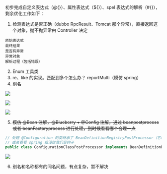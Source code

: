 初步完成自定义表达式（@{}）、属性表达式（${}）、spel 表达式的解析（#{}），剩余优化工作如下：
1. 检测表达式是否正确（dubbo RpcResult、Tomcat 那个异常），直接返回这个对象，抛不抛异常由 Controller 决定
```
原始表达式
最终结果
是否有异常
异常对象
解析过程（包括错误）
```

2. Enum 工具类
3. re、like 的实现。匹配到多个怎么办？ reportMulti（模仿 spring）
4. ~~别名~~

![](https://tva1.sinaimg.cn/large/008eGmZEly1gooyk6uzakj31xa0oeq8q.jpg)

![](https://tva1.sinaimg.cn/large/008eGmZEly1gooymi1jx9j31bh0u049l.jpg)

![](https://tva1.sinaimg.cn/large/008eGmZEly1gooyoqr23sj316d0u0k2b.jpg)

5. ~~模仿 @Bean 注解，@Blueberry + @Config 注解，通过 beanpostprocess 或者 beanFactoryprocess 进行处理，到时候看看哪个合理一点~~

```java
// 处理 @Configuration 的类继承了 BeanDefinitionRegistryPostProcessor（它继承了 BFPostProcessor），所以感觉我们也可以用 BFPostProcessor 处理
// 或者看看 spring 给没给我们留钩子
public class ConfigurationClassPostProcessor implements BeanDefinitionRegistryPostProcessor,

```

![](https://tva1.sinaimg.cn/large/008eGmZEly1gop1pgvj81j32280tmtnl.jpg)

6. 别名和名称都有的同名问题，有点复杂，暂不解决